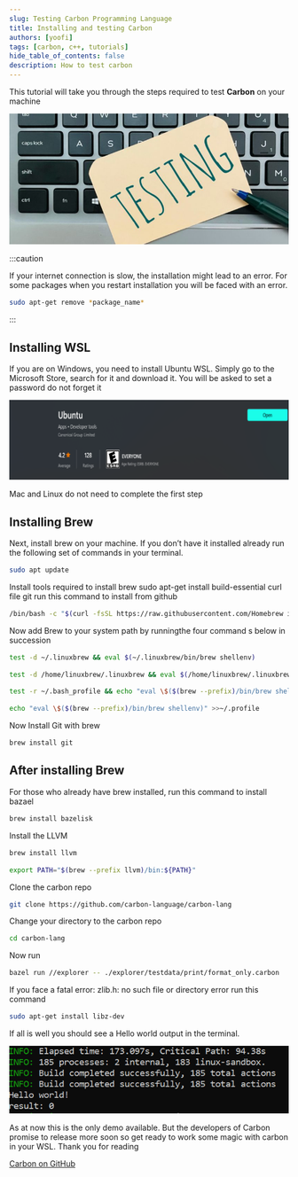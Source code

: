 ```yaml
---
slug: Testing Carbon Programming Language
title: Installing and testing Carbon
authors: [yoofi]
tags: [carbon, c++, tutorials]
hide_table_of_contents: false
description: How to test carbon
---
```




This tutorial will take you through the steps required to test **Carbon** on your machine

![testing](testing.jpg)
<!--truncate-->

:::caution

If your internet connection is slow, the installation might lead to an error. For some packages when you restart installation you will be faced with an error. 
```bash
sudo apt-get remove *package_name*
```

:::


## Installing WSL 

If you are on Windows, you need to install Ubuntu WSL. Simply go to the Microsoft Store, search for it and download it. You will be asked to set a password do not forget it

![Other](wsl.png)

Mac and Linux do not need to complete the first step

## Installing Brew

Next, install brew on your machine. If you don’t have it installed already run the following set of commands in your terminal.
```bash
sudo apt update 
```

Install tools required to install brew
sudo apt-get install build-essential curl file git
run this command to install from github

```bash
/bin/bash -c "$(curl -fsSL https://raw.githubusercontent.com/Homebrew install/master/install.sh)" 
```

Now add Brew to your system path by runningthe four command s below in succession
```bash
test -d ~/.linuxbrew && eval $(~/.linuxbrew/bin/brew shellenv) 
```
```bash
test -d /home/linuxbrew/.linuxbrew && eval $(/home/linuxbrew/.linuxbrew/bin/brew shellenv)
```
```bash
test -r ~/.bash_profile && echo "eval \$($(brew --prefix)/bin/brew shellenv)" >>~/.bash_profile
```
```bash
echo "eval \$($(brew --prefix)/bin/brew shellenv)" >>~/.profile
```
Now Install Git with brew

```bash
brew install git
```
## After installing Brew
For those who already have brew installed, run this command to install bazael
```bash 
brew install bazelisk
```
Install the LLVM
```bash
brew install llvm
```
```bash
export PATH="$(brew --prefix llvm)/bin:${PATH}"
```
Clone the carbon repo
```bash
git clone https://github.com/carbon-language/carbon-lang
```
Change your directory to the carbon repo
```bash
cd carbon-lang
```
Now run
```bash
bazel run //explorer -- ./explorer/testdata/print/format_only.carbon
```
If you face a fatal error: zlib.h: no such file or directory error run this command
```bash
sudo apt-get install libz-dev
```

If all is well you should see a Hello world output in the terminal.

![output](output.png)

As at now this is the only demo available. 
But the developers of Carbon promise to release more soon so get ready to work some magic with carbon in your WSL.
Thank you for reading

[Carbon on GitHub](https://github.com/carbon-language/carbon-lang)
<script async src="https://pagead2.googlesyndication.com/pagead/js/adsbygoogle.js?client=ca-pub-2651219914227916"
     crossorigin="anonymous"></script>
